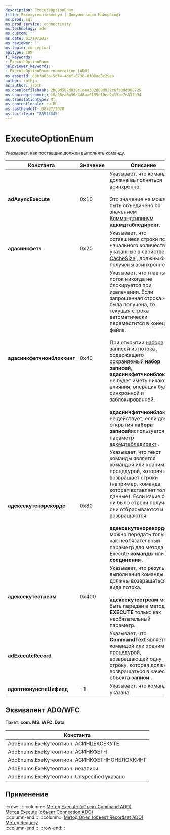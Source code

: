 ```yaml
---
description: ExecuteOptionEnum
title: Ексекутеоптионенум | Документация Майкрософт
ms.prod: sql
ms.prod_service: connectivity
ms.technology: ado
ms.custom: ''
ms.date: 01/19/2017
ms.reviewer: ''
ms.topic: conceptual
apitype: COM
f1_keywords:
- ExecuteOptionEnum
helpviewer_keywords:
- ExecuteOptionEnum enumeration [ADO]
ms.assetid: 68bfa83a-5df4-4bef-8736-0f88ae8c29ea
author: rothja
ms.author: jroth
ms.openlocfilehash: 2b89d582d839c1eea382d09d922c6fa0dd988725
ms.sourcegitcommit: 18a98ea6a30d448aa6195e10ea2413be7e837e94
ms.translationtype: MT
ms.contentlocale: ru-RU
ms.lasthandoff: 08/27/2020
ms.locfileid: "88973345"
---
```

# <a name="executeoptionenum"></a>ExecuteOptionEnum
Указывает, как поставщик должен выполнять команду.  
  
|Константа|Значение|Описание|  
|--------------|-----------|-----------------|  
|**adAsyncExecute**|0x10|Указывает, что команда должна выполняться асинхронно.<br /><br /> Это значение не может быть объединено со значением [Коммандтипинум](../../../ado/reference/ado-api/commandtypeenum.md) **адкмдтабледирект**.|  
|**адасинкфетч**|0x20|Указывает, что оставшиеся строки после начального количества, указанные в свойстве [CacheSize](../../../ado/reference/ado-api/cachesize-property-ado.md) , должны быть получены асинхронно.|  
|**адасинкфетчнонблоккинг**|0x40|Указывает, что главный поток никогда не блокируется при извлечении. Если запрошенная строка не была получена, то текущая строка автоматически переместится в конец файла.<br /><br /> При открытии [набора записей](../../../ado/reference/ado-api/recordset-object-ado.md) из [потока](../../../ado/reference/ado-api/stream-object-ado.md) , содержащего сохраняемый **набор записей**, **адасинкфетчнонблоккинг** не будет иметь никакого влияния; операция будет синхронной и заблокированной.<br /><br /> **адасинчфетчнонблоккинг** не действует, если для открытия **набора записей**используется параметр [адкмдтабледирект](../../../ado/reference/ado-api/commandtypeenum.md) .|  
|**адексекутенорекордс**|0x80|Указывает, что текст команды является командой или хранимой процедурой, которая не возвращает строки (например, команда, которая вставляет только данные). Если какие бы то ни было строки получены, они отбрасываются и не возвращаются.<br /><br /> **адексекутенорекордс** можно передать только как необязательный параметр для метода Execute **команды** или **соединения** .|  
|**адексекутестреам**|0x400|Указывает, что результаты выполнения команды должны возвращаться в виде потока.<br /><br /> **адексекутестреам** может быть передан в метод **EXECUTE** только как необязательный параметр.|  
|**adExecuteRecord**||Указывает, что **CommandText** является командой или хранимой процедурой, возвращающей одну строку, которая должна возвращаться в качестве объекта **записи** .|  
|**адоптионунспеЦифиед**|-1|Указывает, что команда не указана.|  
  
## <a name="adowfc-equivalent"></a>Эквивалент ADO/WFC  
 Пакет: **com. MS. WFC. Data**  
  
|Константа|  
|--------------|  
|AdoEnums.ExeКутеоптион. АСИНЦЕКСЕКУТЕ|  
|AdoEnums.ExeКутеоптион. АСИНКФЕТЧ|  
|AdoEnums.ExeКутеоптион. АСИНКФЕТЧНОНБЛОККИНГ|  
|AdoEnums.ExeКутеоптион. незаписи|  
|AdoEnums.ExeКутеоптион. Unspecified указано|  
  
## <a name="applies-to"></a>Применение  

:::row:::
    :::column:::
        [Метод Execute (объект Command ADO)](../../../ado/reference/ado-api/execute-method-ado-command.md)  
        [Метод Execute (объект Connection ADO)](../../../ado/reference/ado-api/execute-method-ado-connection.md)  
    :::column-end:::
    :::column:::
        [Метод Open (объект Recordset ADO)](../../../ado/reference/ado-api/open-method-ado-recordset.md)  
        [Метод Requery](../../../ado/reference/ado-api/requery-method.md)  
    :::column-end:::
:::row-end:::
